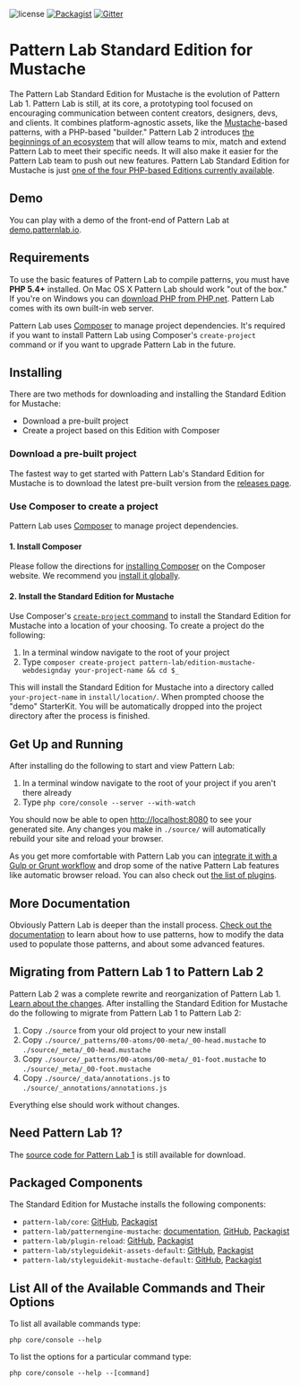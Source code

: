 ![license](https://img.shields.io/github/license/pattern-lab/patternlab-php.svg)
[![Packagist](https://img.shields.io/packagist/v/pattern-lab/edition-mustache-standard.svg)](https://packagist.org/packages/pattern-lab/edition-mustache-standard) [![Gitter](https://img.shields.io/gitter/room/pattern-lab/php.svg)](https://gitter.im/pattern-lab/php)

# Pattern Lab Standard Edition for Mustache

The Pattern Lab Standard Edition for Mustache is the evolution of Pattern Lab 1. Pattern Lab is still, at its core, a prototyping tool focused on encouraging communication between content creators, designers, devs, and clients. It combines platform-agnostic assets, like the [Mustache](http://mustache.github.io/)-based patterns, with a PHP-based "builder." Pattern Lab 2 introduces [the beginnings of an ecosystem](http://patternlab.io/docs/advanced-ecosystem-overview.html) that will allow teams to mix, match and extend Pattern Lab to meet their specific needs. It will also make it easier for the Pattern Lab team to push out new features. Pattern Lab Standard Edition for Mustache is just [one of the four PHP-based Editions currently available](http://patternlab.io/docs/installation.html).

## Demo

You can play with a demo of the front-end of Pattern Lab at [demo.patternlab.io](http://demo.patternlab.io).

## Requirements

To use the basic features of Pattern Lab to compile patterns, you must have **PHP 5.4+** installed. On Mac OS X Pattern Lab should work "out of the box." If you're on Windows you can [download PHP from PHP.net](http://windows.php.net/download/). Pattern Lab comes with its own built-in web server.

Pattern Lab uses [Composer](https://getcomposer.org/) to manage project dependencies. It's required if you want to install Pattern Lab using Composer's `create-project` command or if you want to upgrade Pattern Lab in the future.

## Installing

There are two methods for downloading and installing the Standard Edition for Mustache:

* Download a pre-built project
* Create a project based on this Edition with Composer

### Download a pre-built project

The fastest way to get started with Pattern Lab's Standard Edition for Mustache is to download the latest pre-built version from the [releases page](https://github.com/pattern-lab/patternlab-php/releases/latest).

### Use Composer to create a project

Pattern Lab uses [Composer](https://getcomposer.org/) to manage project dependencies.

#### 1. Install Composer

Please follow the directions for [installing Composer](https://getcomposer.org/doc/00-intro.md#installation-linux-unix-osx) on the Composer website. We recommend you [install it globally](https://getcomposer.org/doc/00-intro.md#globally).

#### 2. Install the Standard Edition for Mustache

Use Composer's [`create-project` command](https://getcomposer.org/doc/03-cli.md#create-project) to install the Standard Edition for Mustache into a location of your choosing. To create a project do the following:

1. In a terminal window navigate to the root of your project
2. Type `composer create-project pattern-lab/edition-mustache-webdesignday your-project-name && cd $_`

This will install the Standard Edition for Mustache into a directory called `your-project-name` in `install/location/`. When prompted choose the "demo" StarterKit. You will be automatically dropped into the project directory after the process is finished.

## Get Up and Running

After installing do the following to start and view Pattern Lab:

1. In a terminal window navigate to the root of your project if you aren't there already
2. Type `php core/console --server --with-watch`

You should now be able to open [http://localhost:8080](http://localhost:8080) to see your generated site. Any changes you make in `./source/` will automatically rebuild your site and reload your browser.

As you get more comfortable with Pattern Lab you can [integrate it with a Gulp or Grunt workflow](http://patternlab.io/docs/advanced-integration-with-grunt.html) and drop some of the native Pattern Lab features like automatic browser reload. You can also check out [the list of plugins](http://patternlab.io/download.html).

## More Documentation

Obviously Pattern Lab is deeper than the install process. [Check out the documentation](https://patternlab.io/docs/) to learn about how to use patterns, how to modify the data used to populate those patterns, and about some advanced features.

## Migrating from Pattern Lab 1 to Pattern Lab 2

Pattern Lab 2 was a complete rewrite and reorganization of Pattern Lab 1. [Learn about the changes](http://patternlab.io/docs/changes-1-to-2.html). After installing the Standard Edition for Mustache do the following to migrate from Pattern Lab 1 to Pattern Lab 2:

1. Copy `./source` from your old project to your new install
2. Copy `./source/_patterns/00-atoms/00-meta/_00-head.mustache` to `./source/_meta/_00-head.mustache`
3. Copy `./source/_patterns/00-atoms/00-meta/_01-foot.mustache` to `./source/_meta/_00-foot.mustache`
4. Copy `./source/_data/annotations.js` to `./source/_annotations/annotations.js`

Everything else should work without changes.

## Need Pattern Lab 1?

The [source code for Pattern Lab 1](https://github.com/pattern-lab/patternlab-php/releases/tag/v1.1.0) is still available for download.

## Packaged Components

The Standard Edition for Mustache installs the following components:

* `pattern-lab/core`: [GitHub](https://github.com/pattern-lab/patternlab-php-core), [Packagist](https://packagist.org/packages/pattern-lab/core)
* `pattern-lab/patternengine-mustache`: [documentation](https://github.com/pattern-lab/patternengine-php-mustache#mustache-patternengine-for-pattern-lab-php), [GitHub](https://github.com/pattern-lab/patternengine-php-mustache), [Packagist](https://packagist.org/packages/pattern-lab/patternengine-mustache)
* `pattern-lab/plugin-reload`: [GitHub](https://github.com/pattern-lab/plugin-php-reload), [Packagist](https://packagist.org/packages/pattern-lab/plugin-reload)
* `pattern-lab/styleguidekit-assets-default`: [GitHub](https://github.com/pattern-lab/styleguidekit-assets-default), [Packagist](https://packagist.org/packages/pattern-lab/styleguidekit-assets-default)
* `pattern-lab/styleguidekit-mustache-default`: [GitHub](https://github.com/pattern-lab/styleguidekit-mustache-default), [Packagist](https://packagist.org/packages/pattern-lab/styleguidekit-mustache-default)

## List All of the Available Commands and Their Options

To list all available commands type:

    php core/console --help

To list the options for a particular command type:

    php core/console --help --[command]
